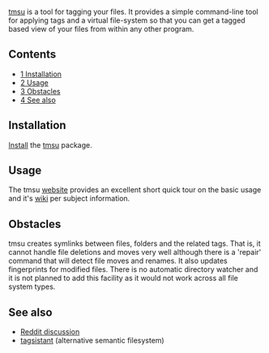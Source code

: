 [tmsu](http://tmsu.org) is a tool for tagging your files. It provides a simple command-line tool for applying tags and a virtual file-system so that you can get a tagged based view of your files from within any other program.

## Contents

*   [1 Installation](#Installation)
*   [2 Usage](#Usage)
*   [3 Obstacles](#Obstacles)
*   [4 See also](#See_also)

## Installation

[Install](/index.php/Install "Install") the [tmsu](https://aur.archlinux.org/packages/tmsu/) package.

## Usage

The tmsu [website](http://tmsu.org) provides an excellent short quick tour on the basic usage and it's [wiki](https://github.com/oniony/TMSU/wiki) per subject information.

## Obstacles

tmsu creates symlinks between files, folders and the related tags. That is, it cannot handle file deletions and moves very well although there is a 'repair' command that will detect file moves and renames. It also updates fingerprints for modified files. There is no automatic directory watcher and it is not planned to add this facility as it would not work across all file system types.

## See also

*   [Reddit discussion](http://en.reddit.com/r/linux/comments/woear/tmsu_is_a_program_that_allows_you_to_organise/)
*   [tagsistant](https://aur.archlinux.org/packages/tagsistant/) (alternative semantic filesystem)